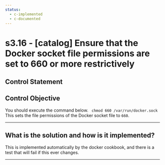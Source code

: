 ```yaml
---
status:
  - c-implemented
  - c-documented
---
```


# s3.16 - \[catalog\] Ensure that the Docker socket file permissions are set to 660 or more restrictively

## Control Statement

## Control Objective

You should execute the command below.    ```  chmod 660 /var/run/docker.sock  ```  This sets the file permissions of the Docker socket file to `660`.

______________________________________________________________________

## What is the solution and how is it implemented?

This is implemented automatically by the docker cookbook, and there is
a test that will fail if this ever changes.

______________________________________________________________________
